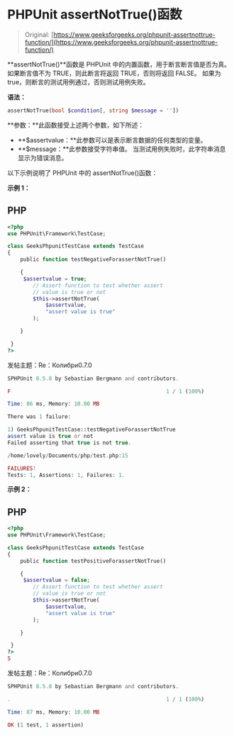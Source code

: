 # PHPUnit assertNotTrue()函数

> Original: [https://www.geeksforgeeks.org/phpunit-assertnottrue-function/](https://www.geeksforgeeks.org/phpunit-assertnottrue-function/)

**assertNotTrue()**函数是 PHPUnit 中的内置函数，用于断言断言值是否为真。 如果断言值不为 TRUE，则此断言将返回 TRUE，否则将返回 FALSE。 如果为 true，则断言的测试用例通过，否则测试用例失败。

**语法：**

```php
assertNotTrue(bool $condition[, string $message = ''])

```

**参数：**此函数接受上述两个参数，如下所述：

*   **$assertvalue：**此参数可以是表示断言数据的任何类型的变量。
*   **$message：**此参数接受字符串值。 当测试用例失败时，此字符串消息显示为错误消息。

以下示例说明了 PHPUnit 中的 assertNotTrue()函数：

**示例 1：**

## PHP

```php
<?php 
use PHPUnit\Framework\TestCase; 

class GeeksPhpunitTestCase extends TestCase 
{ 
    public function testNegativeForassertNotTrue()

    {  
     $assertvalue = true;
        // Assert function to test whether assert
        // value is true or not
        $this->assertNotTrue(
            $assertvalue,
            "assert value is true"
        );

    }

 } 
?> 
```

发帖主题：Re：Колибри0.7.0

```php
SPHPUnit 8.5.8 by Sebastian Bergmann and contributors.

F                                                 1 / 1 (100%)

Time: 86 ms, Memory: 10.00 MB

There was 1 failure:

1) GeeksPhpunitTestCase::testNegativeForassertNotTrue
assert value is true or not
Failed asserting that true is not true.

/home/lovely/Documents/php/test.php:15

FAILURES!
Tests: 1, Assertions: 1, Failures: 1.

```

**示例 2：**

## PHP

```php
<?php 
use PHPUnit\Framework\TestCase; 

class GeeksPhpunitTestCase extends TestCase 
{ 
    public function testPositiveForassertNotTrue()

    {  
     $assertvalue = false;
        // Assert function to test whether assert
        // value is true or not
        $this->assertNotTrue(
            $assertvalue,
            "assert value is true"
        );

    }

 } 
?> 
S
```

发帖主题：Re：Колибри0.7.0

```php
SPHPUnit 8.5.8 by Sebastian Bergmann and contributors.

.                                                 1 / 1 (100%)

Time: 87 ms, Memory: 10.00 MB

OK (1 test, 1 assertion)

```
